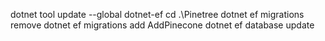 dotnet tool update --global dotnet-ef
cd .\Pinetree
dotnet ef migrations remove
dotnet ef migrations add AddPinecone
dotnet ef database update

